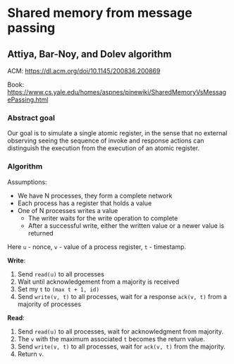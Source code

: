 # Shared memory from message passing

## Attiya, Bar-Noy, and Dolev algorithm

ACM: https://dl.acm.org/doi/10.1145/200836.200869

Book: https://www.cs.yale.edu/homes/aspnes/pinewiki/SharedMemoryVsMessagePassing.html

### Abstract goal

 Our goal is to simulate a single atomic register, in the sense that no external observing seeing the sequence of invoke and response actions can distinguish the execution from the execution of an atomic register.

### Algorithm

Assumptions:
- We have N processes, they form a complete network
- Each process has a register that holds a value
- One of N processes writes a value
  - The writer waits for the write operation to complete
  - After a successful write, either the written value or a newer value is returned

Here `u` - nonce, `v` - value of a process register, `t` - timestamp.

**Write**:
1. Send `read(u)` to all processes
2. Wait until acknowledgement from a majority is received
3. Set my `t` to `(max t + 1, id)`
4. Send `write(v, t)` to all processes, wait for a response `ack(v, t)` from a majority of processes

**Read**:
1. Send `read(u)` to all processes, wait for acknowledgment from majority. 
2. The `v` with the maximum associated `t` becomes the return value.
3. Send `write(v, t)` to all processes, wait for `ack(v, t)` from the majority. 
4. Return `v`.